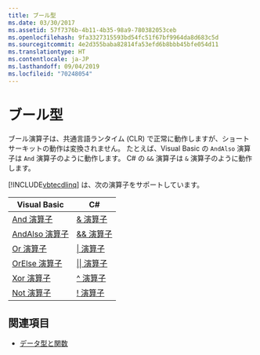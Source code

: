 ```yaml
---
title: ブール型
ms.date: 03/30/2017
ms.assetid: 57f7376b-4b11-4b35-98a9-780382053ceb
ms.openlocfilehash: 9fa3327315593bd54fc51f67bf9964da8d683c5d
ms.sourcegitcommit: 4e2d355baba82814fa53efd6b8bbb45bfe054d11
ms.translationtype: HT
ms.contentlocale: ja-JP
ms.lasthandoff: 09/04/2019
ms.locfileid: "70248054"
---
```

# <a name="boolean-data-types"></a>ブール型
ブール演算子は、共通言語ランタイム (CLR) で正常に動作しますが、ショートサーキットの動作は変換されません。 たとえば、Visual Basic の `AndAlso` 演算子は `And` 演算子のように動作します。 C# の `&&` 演算子は `&` 演算子のように動作します。  
  
 [!INCLUDE[vbtecdlinq](../../../../../../includes/vbtecdlinq-md.md)] は、次の演算子をサポートしています。  
  
|Visual Basic|C#|  
|------------------|---------|  
|[And 演算子](../../../../../visual-basic/language-reference/operators/and-operator.md)|[& 演算子](../../../../../csharp/language-reference/operators/boolean-logical-operators.md#logical-and-operator-)|  
|[AndAlso 演算子](../../../../../visual-basic/language-reference/operators/andalso-operator.md)|[&& 演算子](../../../../../csharp/language-reference/operators/boolean-logical-operators.md#conditional-logical-and-operator-)|  
|[Or 演算子](../../../../../visual-basic/language-reference/operators/or-operator.md)|[&#124; 演算子](../../../../../csharp/language-reference/operators/boolean-logical-operators.md#logical-or-operator-)|  
|[OrElse 演算子](../../../../../visual-basic/language-reference/operators/orelse-operator.md)|[&#124;&#124; 演算子](../../../../../csharp/language-reference/operators/boolean-logical-operators.md#conditional-logical-or-operator-)|  
|[Xor 演算子](../../../../../visual-basic/language-reference/operators/xor-operator.md)|[^ 演算子](../../../../../csharp/language-reference/operators/boolean-logical-operators.md#logical-exclusive-or-operator-)|  
|[Not 演算子](../../../../../visual-basic/language-reference/operators/not-operator.md)|[\! 演算子](../../../../../csharp/language-reference/operators/boolean-logical-operators.md#logical-negation-operator-)|  
  
## <a name="see-also"></a>関連項目

- [データ型と関数](data-types-and-functions.md)
